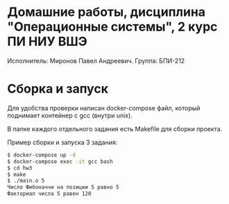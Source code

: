 # Домашние работы, дисциплина "Операционные системы", 2 курс ПИ НИУ ВШЭ
Исполнитель: Миронов Павел Андреевич. Группа: БПИ-212

# Сборка и запуск

Для удобства проверки написан docker-compose файл, который поднимает контейнер с gcc (внутри unix).

В папке каждого отдельного задания есть Makefile для сборки проекта.

Пример сборки и запуска 3 задания:

```bash
$ docker-compose up -d
$ docker-compose exec -it gcc bash
$ cd hw3
$ make
$ ./main.o 5
Число Фибоначчи на позиции 5 равно 5
Факториал числа 5 равен 120
```